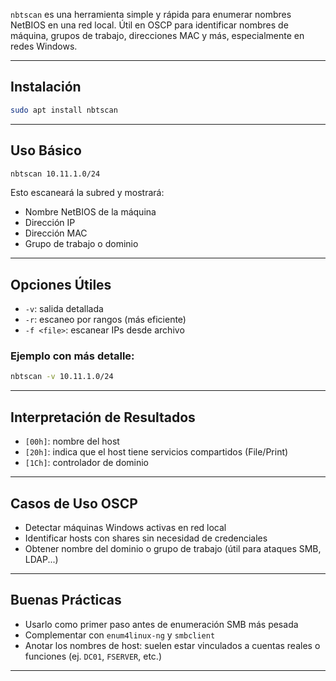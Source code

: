 `nbtscan` es una herramienta simple y rápida para enumerar nombres NetBIOS en una red local. Útil en OSCP para identificar nombres de máquina, grupos de trabajo, direcciones MAC y más, especialmente en redes Windows.

---

## Instalación

```bash
sudo apt install nbtscan
```

---

## Uso Básico

```bash
nbtscan 10.11.1.0/24
```

Esto escaneará la subred y mostrará:
- Nombre NetBIOS de la máquina
- Dirección IP
- Dirección MAC
- Grupo de trabajo o dominio

---

## Opciones Útiles

- `-v`: salida detallada
- `-r`: escaneo por rangos (más eficiente)
- `-f <file>`: escanear IPs desde archivo

### Ejemplo con más detalle:
```bash
nbtscan -v 10.11.1.0/24
```

---

## Interpretación de Resultados

- `[00h]`: nombre del host
- `[20h]`: indica que el host tiene servicios compartidos (File/Print)
- `[1Ch]`: controlador de dominio

---

## Casos de Uso OSCP

- Detectar máquinas Windows activas en red local
- Identificar hosts con shares sin necesidad de credenciales
- Obtener nombre del dominio o grupo de trabajo (útil para ataques SMB, LDAP...)

---

## Buenas Prácticas

- Usarlo como primer paso antes de enumeración SMB más pesada
- Complementar con `enum4linux-ng` y `smbclient`
- Anotar los nombres de host: suelen estar vinculados a cuentas reales o funciones (ej. `DC01`, `FSERVER`, etc.)

---
